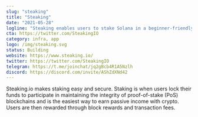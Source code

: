 ```yaml
---
slug: "steaking"
title: "Steaking"
date: "2021-05-28"
logline: "Steaking enables users to stake Solana in a beginner-friendly way."
cta: https://twitter.com/SteakingIO
category: infra, app
logo: /img/steaking.svg
status: Building
website: https://www.steaking.io/
twitter: https://twitter.com/SteakingIO
telegram: https://t.me/joinchat/jq2gBcb4R1A5Nzlh
discord: https://discord.com/invite/AShZdXNd42
---
```


Steaking.io makes staking easy and secure. Staking is when users lock their funds to participate in maintaining the integrity of proof-of-stake (PoS) blockchains and is the easiest way to earn passive income with crypto. Users are then rewarded through block rewards and transaction fees.
